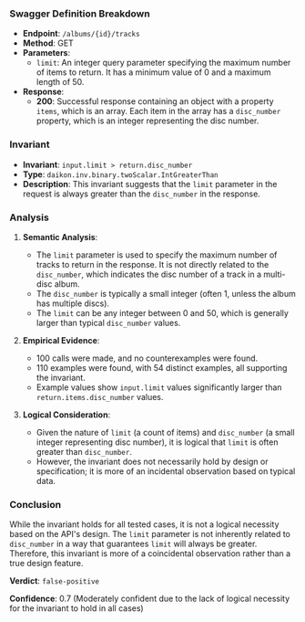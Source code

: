 ### Swagger Definition Breakdown

- **Endpoint**: `/albums/{id}/tracks`
- **Method**: GET
- **Parameters**:
  - `limit`: An integer query parameter specifying the maximum number of items to return. It has a minimum value of 0 and a maximum length of 50.
- **Response**:
  - **200**: Successful response containing an object with a property `items`, which is an array. Each item in the array has a `disc_number` property, which is an integer representing the disc number.

### Invariant

- **Invariant**: `input.limit > return.disc_number`
- **Type**: `daikon.inv.binary.twoScalar.IntGreaterThan`
- **Description**: This invariant suggests that the `limit` parameter in the request is always greater than the `disc_number` in the response.

### Analysis

1. **Semantic Analysis**:
   - The `limit` parameter is used to specify the maximum number of tracks to return in the response. It is not directly related to the `disc_number`, which indicates the disc number of a track in a multi-disc album.
   - The `disc_number` is typically a small integer (often 1, unless the album has multiple discs).
   - The `limit` can be any integer between 0 and 50, which is generally larger than typical `disc_number` values.

2. **Empirical Evidence**:
   - 100 calls were made, and no counterexamples were found.
   - 110 examples were found, with 54 distinct examples, all supporting the invariant.
   - Example values show `input.limit` values significantly larger than `return.items.disc_number` values.

3. **Logical Consideration**:
   - Given the nature of `limit` (a count of items) and `disc_number` (a small integer representing disc number), it is logical that `limit` is often greater than `disc_number`.
   - However, the invariant does not necessarily hold by design or specification; it is more of an incidental observation based on typical data.

### Conclusion

While the invariant holds for all tested cases, it is not a logical necessity based on the API's design. The `limit` parameter is not inherently related to `disc_number` in a way that guarantees `limit` will always be greater. Therefore, this invariant is more of a coincidental observation rather than a true design feature.

**Verdict**: `false-positive`

**Confidence**: 0.7 (Moderately confident due to the lack of logical necessity for the invariant to hold in all cases)
